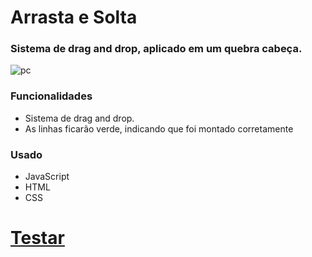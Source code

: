 # Arrasta e Solta

### Sistema de drag and drop, aplicado em um quebra cabeça. ###

![pc](https://user-images.githubusercontent.com/82732587/143665799-cc8987be-8233-4ee9-8e13-1d5bde318184.gif)


### Funcionalidades ###
+ Sistema de drag and drop.
+ As linhas ficarão verde, indicando que foi montado corretamente

### Usado ###
+ JavaScript
+ HTML
+ CSS

# <a href="">Testar</a> #
